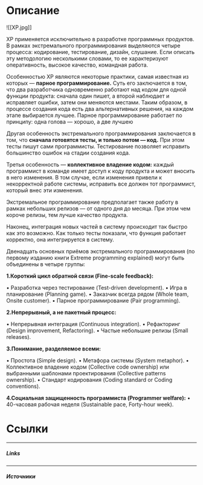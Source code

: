 # Описание
![[XP.jpg]]

XP применяется исключительно в разработке программных продуктов. В рамках экстремального программирования выделяются четыре процесса: кодирование, тестирование, дизайн, слушание. Если описать эту методологию несколькими словами, то ее характеризуют оперативность, высокое качество, командная работа.

Особенностью XP являются некоторые практики, самая известная из которых — **парное программирование.** Суть его заключается в том, что два разработчика одновременно работают над кодом для одной функции продукта: сначала один пишет, а второй наблюдает и исправляет ошибки, затем они меняются местами. Таким образом, в процессе создания кода есть два альтернативных решения, на каждом этапе выбирается лучшее. Парное программирование работает по принципу: одна голова — хорошо, а две лучшею

Другая особенность экстремального программирования заключается в том, что **сначала готовятся тесты, и только потом — код.** При этом тесты пишут сами программисты. Тестирование позволяет исправить большинство ошибок на стадии создания кода.

Третья особенность — **коллективное владение кодом:** каждый программист в команде имеет доступ к коду продукта и может вносить в него изменения. В том случае, если изменения привели к некорректной работе системы, исправить все должен тот программист, который внес эти изменения.

Экстремальное программирование предполагает также работу в рамках небольших релизов — от одного дня до месяца. При этом чем короче релизы, тем лучше качество продукта.

Наконец, интеграция новых частей в систему происходит так быстро как это возможно. Как только тесты показали, что функция работает корректно, она интегрируется в систему.

Двенадцать основных приёмов экстремального программирования (по первому изданию книги Extreme programming explained) могут быть объединены в четыре группы:

**1.Короткий цикл обратной связи (Fine-scale feedback):**

• Разработка через тестирование (Test-driven development).
• Игра в планирование (Planning game).
• Заказчик всегда рядом (Whole team, Onsite customer).
• Парное программирование (Pair programming).

**2.Непрерывный, а не пакетный процесс:**

• Непрерывная интеграция (Continuous integration).
• Рефакторинг (Design improvement, Refactoring).
• Частые небольшие релизы (Small releases).

**3.Понимание, разделяемое всеми:**

• Простота (Simple design).
• Метафора системы (System metaphor).
• Коллективное владение кодом (Collective code ownership) или выбранными шаблонами проектирования (Collective patterns ownership).
• Стандарт кодирования (Coding standard or Coding conventions).

**4.Социальная защищенность программиста (Programmer welfare):**
• 40-часовая рабочая неделя (Sustainable pace, Forty-hour week).


# Ссылки

___
##### Links


---
##### Источники
